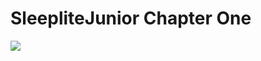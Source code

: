 # SleepliteJunior Chapter One

![](https://scontent.fbkk20-1.fna.fbcdn.net/v/t39.30808-6/379854815_721133353363267_7940496313153926585_n.jpg?stp=dst-jpg_p180x540&_nc_cat=105&ccb=1-7&_nc_sid=49d041&_nc_ohc=-FNHwrAwxPYAX9QfPXF&_nc_ht=scontent.fbkk20-1.fna&oh=00_AfAdjo6dHLDauIVclheVynIZsPyIPKH4e_LhKHZUyLQj1Q&oe=650CBE5B)
